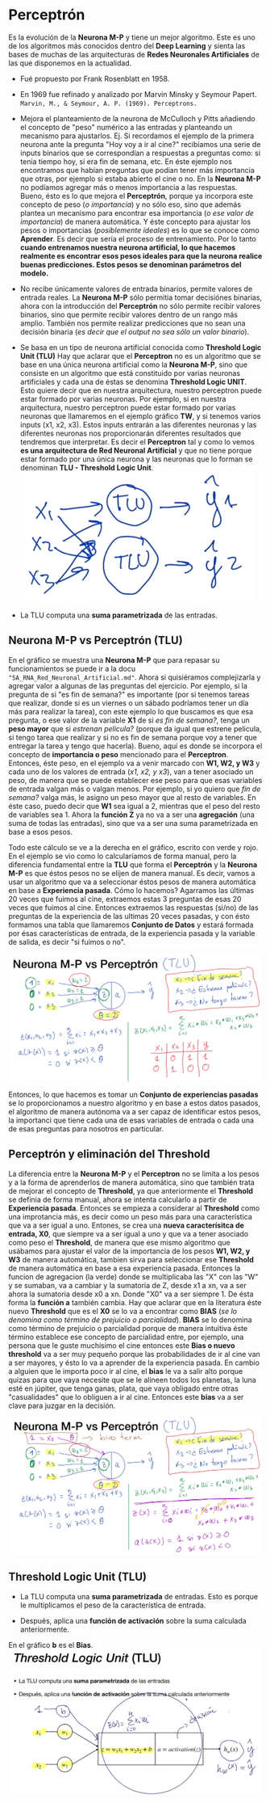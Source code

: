 # Perceptrón
Es la evolución de la **Neurona M-P** y tiene un mejor algoritmo. Este es uno de los algoritmos más conocidos dentro del **Deep Learning** y sienta las bases de muchas de las arquitecturas de **Redes Neuronales Artificiales** de las que disponemos en la actualidad.
- Fué propuesto por Frank Rosenblatt en 1958. 

- En 1969 fue refinado y analizado por Marvin Minsky y Seymour Papert. `Marvin, M., & Seymour, A. P. (1969). Perceptrons.`

- Mejora el planteamiento de la neurona de McCulloch y Pitts añadiendo el concepto de "peso" numérico a las entradas y planteando un mecanismo para ajustarlos. 
Ej. Si recordamos el ejemplo de la primera neurona ante la pregunta "Hoy voy a ir al cine?" recibíamos una serie de inputs binarios que se correspondían a respuestas a preguntas como: si tenia tiempo hoy, si era fin de semana, etc.
En éste ejemplo nos encontramos que habían preguntas que podían tener más importancia que otras, por ejemplo si estaba abierto el cine o no.
En la **Neurona M-P** no podíamos agregar más o menos importancia a las respuestas.
Bueno, ésto es lo que mejora el **Perceptrón**, porque ya incorpora este concepto de peso (*o importancia*) y no sólo eso, sino que además plantea un mecanismo para encontrar esa importancia (*o ese valor de importancia*) de manera automática.
Y éste concepto para ajustar los pesos o importancias (*posiblemente ideales*) es lo que se conoce como **Aprender**. Es decir que sería el proceso de entrenamiento.
Por lo tanto **cuando entrenamos nuestra neurona artificial, lo que hacemos realmente es encontrar esos pesos ideales para que la neurona realice buenas predicciones. Estos pesos se denominan parámetros del modelo.**

- No recibe únicamente valores de entrada binarios, permite valores de entrada reales. 
La **Neurona M-P** sólo permitia tomar decisiónes binarias, ahora con la introducción del **Perceptrón** no sólo permite recibir valores binarios, sino que permite recibir valores dentro de un rango más amplio. También nos permite realizar predicciones que no sean una decisión binaria (*es decir que el output no sea sólo un valor binario*).

- Se basa en un tipo de neurona artificial conocida como **Threshold Logic Unit (TLU)**
Hay que aclarar que el **Perceptron** no es un algoritmo que se base en una única neurona artificial como la **Neurona M-P**, sino que consiste en un algoritmo que está constituido por varias neuronas artificiales y cada una de éstas se denomina **Threshold Logic UNIT**.
Esto quiere decir que en nuestra arquitectura, nuestro perceptron puede estar formado por varias neuronas.
Por ejemplo, si en nuestra arquitectura, nuestro perceptron puede estar formado por varias neuronas que llamaremos en el ejemplo gráfico **TW**, y si tenemos varios inputs (x1, x2, x3). Estos inputs entrarán a las diferentes neuronas y las diferentes neuronas nos proporcionarán diferentes resultados que tendremos que interpretar.
Es decir el **Perceptron** tal y como lo vemos **es una arquitectura de Red Neuronal Artificial** y que no tiene porque estar formado por una única neurona y las neuronas que lo forman se denominan **TLU - Threshold Logic Unit**.
![Esquema de TLU](img/6_esquema_de_TLU.png)

- La TLU computa una **suma parametrizada** de las entradas.

## Neurona M-P vs Perceptrón (TLU)
En el gráfico se muestra una **Neurona M-P** que para repasar su funcionamientos se puede ir a la docu `"5A_RNA_Red_Neuronal_Artificial.md"`. Ahora si quisiéramos complejizarla y agregar valor a algunas de las preguntas del ejercicio.
Por ejemplo, si la pregunta de si "es fin de semana?" es importante (por si tenemos tareas que realizar, donde si es un viernes o un sábado podríamos tener un día más para realizar la tarea), con este ejemplo lo que buscamos es que esa pregunta, o ese valor de la variable **X1** de si *es fin de semana?*, tenga un **peso mayor** que si *estrenan pelicula?* (porque da igual que estrene pelicula, si tengo tarea que realizar y si no es fin de semana porque voy a tener que entregar la tarea y tengo que hacerla). Bueno, aquí es donde se incorpora el concepto de **importancia o peso** mencionado para el **Perceptron**.
Entonces, éste peso, en el ejemplo va a venir marcado con **W1, W2, y W3** y cada uno de los valores de entrada (*x1, x2, y x3*), van a tener asociado un peso, de manera que se puede establecer ese peso para que esas variables de entrada valgan más o valgan menos.
Por ejemplo, si yo quiero que *fin de semana?* valga más, le asigno un peso mayor que al resto de variables. En éste caso, puedo decir que **W1** sea igual a 2, mientras que el peso del resto de variables sea 1.
Ahora la **función Z** ya no va a ser una **agregación** (una suma de todas las entradas), sino que va a ser una suma parametrizada en base a esos pesos.

Todo este cálculo se ve a la derecha en el gráfico, escrito con verde y rojo.
En el ejemplo se vio como lo calcularíamos de forma manual, pero la diferencia fundamental entre la **TLU** que forma el **Perceptrón** y la **Neurona M-P** es que éstos pesos no se elijen de manera manual. 
Es decir, vamos a usar un algoritmo que va a seleccionar éstos pesos de manera automática en base a **Experiencia pasada**.
Cómo lo hacemos?
Agarramos las últimas 20 veces que fuimos al cine, extraemos estas 3 preguntas de esas 20 veces que fuimos al cine. Entonces extraemos las respuestas (si/no) de las preguntas de la experiencia de las ultimas 20 veces pasadas, y con ésto formamos una tabla que llamaremos **Conjunto de Datos** y estará formada por ésas características de entrada, de la experiencia pasada y la variable de salida, es decir "si fuimos o no".

![Neurona vs Perceptrón](img/6_neurona_vs_perceptron.png)

Entonces, lo que hacemos es tomar un **Conjunto de experiencias pasadas** se lo proporcionamos a nuestro algoritmo y en base a estos datos pasados, el algoritmo de manera autónoma va a ser capaz de identificar estos pesos, la importanci que tiene cada una de esas variables de entrada o cada una de esas preguntas para nosotros en particular.

## Perceptrón y eliminación del Threshold
La diferencia entre la **Neurona M-P** y el **Perceptron**  no se limita a los pesos y a la forma de aprenderlos de manera automática, sino que también trata de mejorar el concepto de **Threshold**, ya que anteriormente el **Threshold** se definia de forma manual, ahora se intenta calcularlo a partir de **Experiencia pasada**.
Entonces se empieza a considerar al **Threshold** como una improtancia más, es decir como un peso más para una característica que va a ser igual a uno.
Entones, se crea una **nueva caracterísitca de entrada, X0**, que siempre va a ser igual a uno y que va a tener asociado como peso el **Threshold**, de manera que ese mismo algoritmo que usábamos para ajustar el valor de la importancia de los pesos **W1, W2, y W3** de manera automática, tambien sirva para seleccionar ese **Threshold** de manera automática en base a esa experiencia pasada.
Entonces la funcion de agregacion (la verde) donde se multiplicaba las "X" con las "W" y se sumaban, va a cambiar y la sumatoria de Z, desde x1 a xn, va a ser ahora la sumatoria desde x0 a xn. Donde "X0" va a ser siempre 1.
De ésta forma la **función a** también cambia.
Hay que aclarar que en la literatura éste nuevo **Threshold** que es el **X0** se lo va a encontrar como **BIAS** (*se lo denomina como término de prejuicio o parcialidad*).
**BIAS** se lo denomina como término de prejuicio o parcialidad porque de manera intuitiva éste término establece ese concepto de parcialidad entre, por ejemplo, una persona que le guste muchísimo el cine entonces este **Bias o nuevo threshold** va a ser muy pequeño porque las probabilidades de ir al cine van a ser mayores, y ésto lo va a aprender de la experiencia pasada. En cambio a alguien que le importa poco ir al cine, el **bias** le va a salir alto porque quizas para que vaya necesite que se le alineen todos los planetas, la luna esté en júpiter, que tenga ganas, plata, que vaya obligado entre otras "casualidades" que lo obliguen a ir al cine.
Entonces este **bias** va a ser clave para juzgar en la decisión.

![Bias](img/6_bias.png)

## Threshold Logic Unit (TLU)
- La TLU computa una **suma parametrizada** de entradas. Esto es porque le multiplicamos el peso de la característica de entrada.

- Después, aplica una **función de activación** sobre la suma calculada anteriormente.

En el gráfico **b** es el **Bias**.
![TLU](img/6_TLU.png)